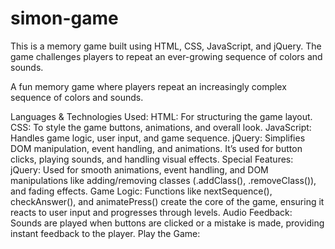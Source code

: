 # simon-game
This is a memory game built using HTML, CSS, JavaScript, and jQuery. The game challenges players to repeat an ever-growing sequence of colors and sounds.

A fun memory game where players repeat an increasingly complex sequence of colors and sounds.

Languages & Technologies Used:
HTML: For structuring the game layout.
CSS: To style the game buttons, animations, and overall look.
JavaScript: Handles game logic, user input, and game sequence.
jQuery: Simplifies DOM manipulation, event handling, and animations. It’s used for button clicks, playing sounds, and handling visual effects.
Special Features:
jQuery: Used for smooth animations, event handling, and DOM manipulations like adding/removing classes (.addClass(), .removeClass()), and fading effects.
Game Logic: Functions like nextSequence(), checkAnswer(), and animatePress() create the core of the game, ensuring it reacts to user input and progresses through levels.
Audio Feedback: Sounds are played when buttons are clicked or a mistake is made, providing instant feedback to the player.
Play the Game:
